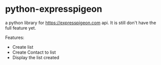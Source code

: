python-expresspigeon
====================

a python library for https://expresspigeon.com api.  It is still don't have the full feature yet.

Features:
* Create list
* Create Contact to list
* Display the list created
